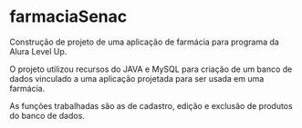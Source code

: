# farmaciaSenac
 Construção de projeto de uma aplicação de farmácia para programa da Alura Level Up.

 O projeto utilizou recursos do JAVA e MySQL para criação de um banco de dados vinculado
 a uma aplicação projetada para ser usada em uma farmácia.

 As funções trabalhadas são as de cadastro, edição e exclusão de produtos do banco de dados.
